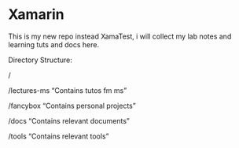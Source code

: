 Xamarin
=======

This is my new repo instead XamaTest, i will collect my lab notes and learning
tuts and docs here.

Directory Structure:

/

/lectures-ms “Contains tutos fm ms”

/fancybox “Contains personal projects”

/docs “Contains relevant documents”

/tools “Contains relevant tools”
